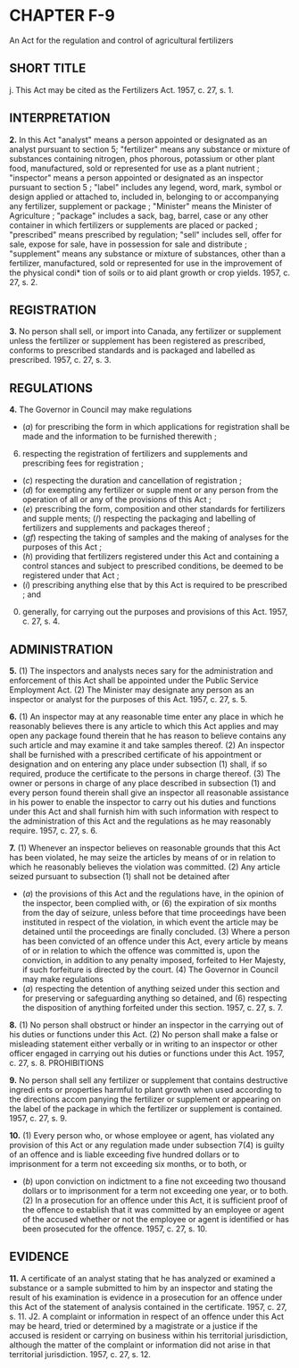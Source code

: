 
# CHAPTER F-9
An Act for the regulation and control of
agricultural fertilizers

## SHORT TITLE
j. This Act may be cited as the Fertilizers
Act. 1957, c. 27, s. 1.

## INTERPRETATION

**2.** In this Act
"analyst" means a person appointed or
designated as an analyst pursuant to section
5;
"fertilizer" means any substance or mixture
of substances containing nitrogen, phos
phorous, potassium or other plant food,
manufactured, sold or represented for use
as a plant nutrient ;
"inspector" means a person appointed or
designated as an inspector pursuant to
section 5 ;
"label" includes any legend, word, mark,
symbol or design applied or attached to,
included in, belonging to or accompanying
any fertilizer, supplement or package ;
"Minister" means the Minister of Agriculture ;
"package" includes a sack, bag, barrel, case or
any other container in which fertilizers or
supplements are placed or packed ;
"prescribed" means prescribed by regulation;
"sell" includes sell, offer for sale, expose for
sale, have in possession for sale and
distribute ;
"supplement" means any substance or mixture
of substances, other than a fertilizer,
manufactured, sold or represented for use
in the improvement of the physical condi*
tion of soils or to aid plant growth or crop
yields. 1957, c. 27, s. 2.

## REGISTRATION

**3.** No person shall sell, or import into
Canada, any fertilizer or supplement unless
the fertilizer or supplement has been registered
as prescribed, conforms to prescribed standards
and is packaged and labelled as prescribed.
1957, c. 27, s. 3.

## REGULATIONS

**4.** The Governor in Council may make
regulations
  * (_a_) for prescribing the form in which
applications for registration shall be made
and the information to be furnished
therewith ;
6) respecting the registration of fertilizers
and supplements and prescribing fees for
registration ;
  * (_c_) respecting the duration and cancellation
of registration ;
  * (_d_) for exempting any fertilizer or supple
ment or any person from the operation of
all or any of the provisions of this Act ;
  * (_e_) prescribing the form, composition and
other standards for fertilizers and supple
ments;
(/) respecting the packaging and labelling
of fertilizers and supplements and packages
thereof ;
  * (_gf_) respecting the taking of samples and
the making of analyses for the purposes of
this Act ;
  * (_h_) providing that fertilizers registered
under this Act and containing a control
stances and subject to prescribed conditions,
be deemed to be registered under that Act ;
  * (_i_) prescribing anything else that by this
Act is required to be prescribed ; and
0) generally, for carrying out the purposes
and provisions of this Act. 1957, c. 27, s. 4.

## ADMINISTRATION

**5.** (1) The inspectors and analysts neces
sary for the administration and enforcement
of this Act shall be appointed under the
Public Service Employment Act.
(2) The Minister may designate any person
as an inspector or analyst for the purposes of
this Act. 1957, c. 27, s. 5.

**6.** (1) An inspector may at any reasonable
time enter any place in which he reasonably
believes there is any article to which this Act
applies and may open any package found
therein that he has reason to believe contains
any such article and may examine it and take
samples thereof.
(2) An inspector shall be furnished with a
prescribed certificate of his appointment or
designation and on entering any place under
subsection (1) shall, if so required, produce
the certificate to the persons in charge thereof.
(3) The owner or persons in charge of any
place described in subsection (1) and every
person found therein shall give an inspector
all reasonable assistance in his power to
enable the inspector to carry out his duties
and functions under this Act and shall furnish
him with such information with respect to the
administration of this Act and the regulations
as he may reasonably require. 1957, c. 27, s. 6.

**7.** (1) Whenever an inspector believes on
reasonable grounds that this Act has been
violated, he may seize the articles by means
of or in relation to which he reasonably
believes the violation was committed.
(2) Any article seized pursuant to subsection
(1) shall not be detained after
  * (_a_) the provisions of this Act and the
regulations have, in the opinion of the
inspector, been complied with, or
(6) the expiration of six months from the
day of seizure,
unless before that time proceedings have been
instituted in respect of the violation, in which
event the article may be detained until the
proceedings are finally concluded.
(3) Where a person has been convicted of
an offence under this Act, every article by
means of or in relation to which the offence
was committed is, upon the conviction, in
addition to any penalty imposed, forfeited to
Her Majesty, if such forfeiture is directed by
the court.
(4) The Governor in Council may make
regulations
  * (_a_) respecting the detention of anything
seized under this section and for preserving
or safeguarding anything so detained, and
(6) respecting the disposition of anything
forfeited under this section. 1957, c. 27, s. 7.

**8.** (1) No person shall obstruct or hinder
an inspector in the carrying out of his duties
or functions under this Act.
(2) No person shall make a false or
misleading statement either verbally or in
writing to an inspector or other officer engaged
in carrying out his duties or functions under
this Act. 1957, c. 27, s. 8.
PROHIBITIONS

**9.** No person shall sell any fertilizer or
supplement that contains destructive ingredi
ents or properties harmful to plant growth
when used according to the directions accom
panying the fertilizer or supplement or
appearing on the label of the package in
which the fertilizer or supplement is contained.
1957, c. 27, s. 9.

**10.** (1) Every person who, or whose
employee or agent, has violated any provision
of this Act or any regulation made under
subsection 7(4) is guilty of an offence and is
liable
exceeding five hundred dollars or to
imprisonment for a term not exceeding six
months, or to both, or
  * (_b_) upon conviction on indictment to a fine
not exceeding two thousand dollars or to
imprisonment for a term not exceeding one
year, or to both.
(2) In a prosecution for an offence under
this Act, it is sufficient proof of the offence
to establish that it was committed by an
employee or agent of the accused whether or
not the employee or agent is identified or has
been prosecuted for the offence. 1957, c. 27,
s. 10.

## EVIDENCE

**11.** A certificate of an analyst stating that
he has analyzed or examined a substance or
a sample submitted to him by an inspector
and stating the result of his examination is
evidence in a prosecution for an offence under
this Act of the statement of analysis contained
in the certificate. 1957, c. 27, s. 11.
J2. A complaint or information in respect
of an offence under this Act may be heard,
tried or determined by a magistrate or a
justice if the accused is resident or carrying
on business within his territorial jurisdiction,
although the matter of the complaint or
information did not arise in that territorial
jurisdiction. 1957, c. 27, s. 12.

